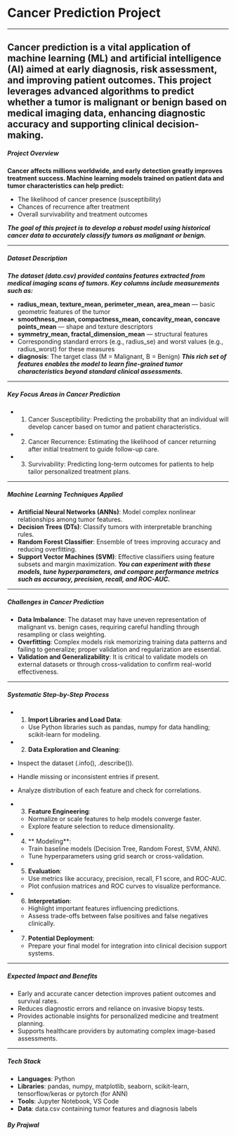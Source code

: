# Cancer Prediction Project
---
**Cancer prediction is a vital application of machine learning (ML) and artificial intelligence (AI) aimed at early diagnosis, risk assessment, and improving patient outcomes. This project leverages advanced algorithms to predict whether a tumor is malignant or benign based on medical imaging data, enhancing diagnostic accuracy and supporting clinical decision-making.**
---
##### Project Overview
**Cancer affects millions worldwide, and early detection greatly improves treatment success. Machine learning models trained on patient data and tumor characteristics can help predict:**
- The likelihood of cancer presence (susceptibility)
- Chances of recurrence after treatment
- Overall survivability and treatment outcomes

***The goal of this project is to develop a robust model using historical cancer data to accurately classify tumors as malignant or benign.***

---

##### Dataset Description

***The dataset (data.csv) provided contains features extracted from medical imaging scans of tumors. Key columns include measurements such as:***

- **radius_mean, texture_mean, perimeter_mean, area_mean** — basic geometric features of the tumor
- **smoothness_mean, compactness_mean, concavity_mean, concave points_mean** — shape and texture descriptors
- **symmetry_mean, fractal_dimension_mean** — structural features
- Corresponding standard errors (e.g., radius_se) and worst values (e.g., radius_worst) for these measures
- **diagnosis**: The target class (M = Malignant, B = Benign)
***This rich set of features enables the model to learn fine-grained tumor characteristics beyond standard clinical assessments.***
---

##### Key Focus Areas in Cancer Prediction

- 1) Cancer Susceptibility: Predicting the probability that an individual will develop cancer based on tumor and patient characteristics.
- 2) Cancer Recurrence: Estimating the likelihood of cancer returning after initial treatment to guide follow-up care.
- 3) Survivability: Predicting long-term outcomes for patients to help tailor personalized treatment plans.
---

##### Machine Learning Techniques Applied

- **Artificial Neural Networks (ANNs)**: Model complex nonlinear relationships among tumor features.
- **Decision Trees (DTs)**: Classify tumors with interpretable branching rules.
- **Random Forest Classifier**: Ensemble of trees improving accuracy and reducing overfitting.
- **Support Vector Machines (SVM)**: Effective classifiers using feature subsets and margin maximization.
***You can experiment with these models, tune hyperparameters, and compare performance metrics such as accuracy, precision, recall, and ROC-AUC.***
---
##### Challenges in Cancer Prediction

- **Data Imbalance**: The dataset may have uneven representation of malignant vs. benign cases, requiring careful handling through resampling or class weighting.
- **Overfitting**: Complex models risk memorizing training data patterns and failing to generalize; proper validation and regularization are essential.
- **Validation and Generalizability**: It is critical to validate models on external datasets or through cross-validation to confirm real-world effectiveness.
---

##### Systematic Step-by-Step Process

-  1) **Import Libraries and Load Data**:
   - Use Python libraries such as pandas, numpy for data handling; scikit-learn for modeling.

-  2) **Data Exploration and Cleaning**:
  - Inspect the dataset (.info(), .describe()).
  - Handle missing or inconsistent entries if present.
  - Analyze distribution of each feature and check for correlations.

- 3) **Feature Engineering**:
  - Normalize or scale features to help models converge faster.
  - Explore feature selection to reduce dimensionality.

- 4) ** Modeling**:
  - Train baseline models (Decision Tree, Random Forest, SVM, ANN).
  - Tune hyperparameters using grid search or cross-validation.

- 5) **Evaluation**:
  - Use metrics like accuracy, precision, recall, F1 score, and ROC-AUC.
  - Plot confusion matrices and ROC curves to visualize performance.

- 6) **Interpretation**:
  - Highlight important features influencing predictions.
  - Assess trade-offs between false positives and false negatives clinically.

- 7) **Potential Deployment**:
  - Prepare your final model for integration into clinical decision support systems.
---

##### Expected Impact and Benefits
- Early and accurate cancer detection improves patient outcomes and survival rates.
- Reduces diagnostic errors and reliance on invasive biopsy tests.
- Provides actionable insights for personalized medicine and treatment planning.
- Supports healthcare providers by automating complex image-based assessments.
---

##### Tech Stack
- **Languages**: Python
- **Libraries**: pandas, numpy, matplotlib, seaborn, scikit-learn, tensorflow/keras or pytorch (for ANN)
- **Tools**: Jupyter Notebook, VS Code
- **Data**: data.csv containing tumor features and diagnosis labels

##### By Prajwal
